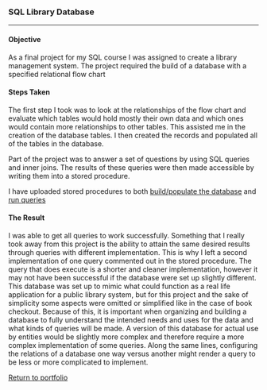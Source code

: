 ### SQL Library Database
***

#### Objective
As a final project for my SQL course I was assigned to create a library management system. The project required the build of a database with a specified relational flow chart

#### Steps Taken
The first step I took was to look at the relationships of the flow chart and evaluate which tables would hold mostly their own data and which ones would contain more relationships to other tables. This assisted me in the creation of the database tables. I then created the records and populated all of the tables in the database.

Part of the project was to answer a set of questions by using SQL queries and inner joins. The results of these queries were then made accessible by writing them into a stored procedure.

I have uploaded stored procedures to both [build/populate the database](/Projects/SQL/SP_lib_system_build.sql) and [run queries](/Projects/SQL/Lib%20Project%20SP.sql)

#### The Result

I was able to get all queries to work successfully. Something that I really took away from this project is the ability to attain the same desired results through queries with different implementation. This is why I left a second implementation of one query commented out in the stored procedure. The query that does execute is a shorter and cleaner implementation, however it may not have been successful if the database were set up slightly different. This database was set up to mimic what could function as a real life application for a public library system, but for this project and the sake of simplicity some aspects were omitted or simplified like in the case of book checkout. Because of this, it is important when organizing and building a database to fully understand the intended needs and uses for the data and what kinds of queries will be made. A version of this database for actual use by entities would be slightly more complex and therefore require a more complex implementation of some queries. Along the same lines, configuring the relations of a database one way versus another might render a query to be less or more complicated to implement.

[Return to portfolio](https://github.com/zfregin/portfolio)
